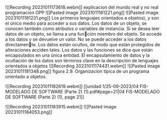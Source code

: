 
![[Recording 20231011173618.webm]]
explicacion del mundo real y no real
programacion OPP
![[Pasted image 20231011181221.png]]
![[Pasted image 20231011181231.png]]
Los primeros lenguajes orientados a objetos), y son el único medio para acceder a sus datos. Los datos de un objeto, se conocen también como atributos o variables de instancia. Si se desea leer datos de un objeto, se llama a una función miembro del objeto. Se accede a los datos y se devuelve un valor. No se puede acceder a los datos directamente. Los datos están ocultos, de modo que están protegidos de alteraciones acciden tales. Los datos y las funciones se dice que están encapsulados en una única entidad. El encapsulamiento de datos y la ocultación de los datos son términos clave en la descripción de lenguajes orientados a objetos
![[Recording 20231011174431.webm]]
![[Pasted image 20231011181348.png]]
figura 2.9. Organización típica de un programa orientado a objetos.


![[Recording 20231011182619.webm]]
[[unidad 1/25-09-2023/04 FIS-MODELADO DE SOFTWARE (Parte 2) (1).pdf#page=21|04 FIS-MODELADO DE SOFTWARE (Parte 2) (1), page 21]]

![[Recording 20231011183915.webm]]
![[Pasted image 20231011184053.png]]



